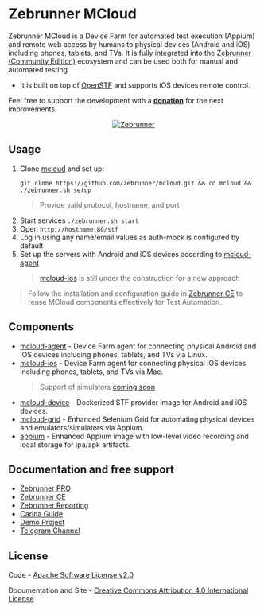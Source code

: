 Zebrunner MCloud
==================

Zebrunner MCloud is a Device Farm for automated test execution (Appium) and remote web access by humans to physical devices (Android and iOS) including phones, tablets, and TVs. It is fully integrated into the [Zebrunner (Community Edition)](https://zebrunner.github.io/community-edition) ecosystem and can be used both for manual and automated testing.

* It is built on top of [OpenSTF](https://github.com/openstf) and supports iOS devices remote control.

Feel free to support the development with a [**donation**](https://www.paypal.com/donate?hosted_button_id=JLQ4U468TWQPS) for the next improvements.

<p align="center">
  <a href="https://zebrunner.com/"><img alt="Zebrunner" src="https://github.com/zebrunner/zebrunner/raw/master/docs/img/zebrunner_intro.png"></a>
</p>


## Usage
1. Clone [mcloud](https://github.com/zebrunner/mcloud) and set up:
   ```
   git clone https://github.com/zebrunner/mcloud.git && cd mcloud && ./zebrunner.sh setup
   ```
   > Provide valid protocol, hostname, and port
2. Start services `./zebrunner.sh start`
3. Open `http://hostname:80/stf`
4. Log in using any name/email values as auth-mock is configured by default
5. Set up the servers with Android and iOS devices according to [mcloud-agent](https://github.com/zebrunner/mcloud-agent/blob/master/README.md)
   > [mcloud-ios](https://github.com/zebrunner/mcloud-ios/blob/master/README.md) is still under the construction for a new approach

> Follow the installation and configuration guide in [Zebrunner CE](https://zebrunner.github.io/community-edition) to reuse MCloud components effectively for Test Automation.

## Components
* [mcloud-agent](https://github.com/zebrunner/mcloud-agent) - Device Farm agent for connecting physical Android and iOS devices including phones, tablets, and TVs via Linux.
* [mcloud-ios](https://github.com/zebrunner/mcloud-ios) - Device Farm agent for connecting physical iOS devices including phones, tablets, and TVs via Mac.
  > Support of simulators [coming soon](https://github.com/zebrunner/mcloud-ios/issues/87)
* [mcloud-device](https://github.com/zebrunner/mcloud-device) - Dockerized STF provider image for Android and iOS devices.
* [mcloud-grid](https://github.com/zebrunner/mcloud-grid) - Enhanced Selenium Grid for automating physical devices and emulators/simulators via Appium.
* [appium](https://github.com/zebrunner/appium) - Enhanced Appium image with low-level video recording and local storage for ipa/apk artifacts.

## Documentation and free support
* [Zebrunner PRO](https://zebrunner.com)
* [Zebrunner CE](https://zebrunner.github.io/community-edition)
* [Zebrunner Reporting](https://zebrunner.com/documentation)
* [Carina Guide](http://zebrunner.github.io/carina)
* [Demo Project](https://github.com/zebrunner/carina-demo)
* [Telegram Channel](https://t.me/zebrunner)
 
## License
Code - [Apache Software License v2.0](http://www.apache.org/licenses/LICENSE-2.0)

Documentation and Site - [Creative Commons Attribution 4.0 International License](http://creativecommons.org/licenses/by/4.0/deed.en_US)
